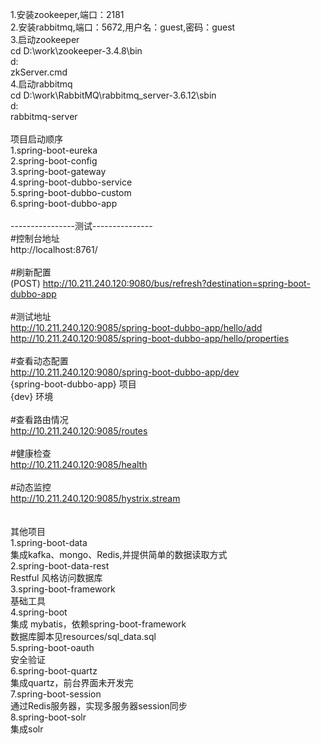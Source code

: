 1.安装zookeeper,端口：2181 </br>
2.安装rabbitmq,端口：5672,用户名：guest,密码：guest </br>
3.启动zookeeper </br>
cd D:\work\zookeeper-3.4.8\bin </br>
d: </br>
zkServer.cmd </br>
4.启动rabbitmq </br>
cd D:\work\RabbitMQ\rabbitmq_server-3.6.12\sbin </br>
d: </br>
rabbitmq-server </br>
</br>
项目启动顺序 </br>
1.spring-boot-eureka </br>
2.spring-boot-config </br>
3.spring-boot-gateway </br>
4.spring-boot-dubbo-service </br>
5.spring-boot-dubbo-custom </br>
6.spring-boot-dubbo-app	 </br>
</br>
----------------测试--------------- </br>
#控制台地址 </br>
http://localhost:8761/ </br>
</br>
#刷新配置 </br>
(POST) http://10.211.240.120:9080/bus/refresh?destination=spring-boot-dubbo-app </br>
</br>
#测试地址 </br>
http://10.211.240.120:9085/spring-boot-dubbo-app/hello/add </br>
http://10.211.240.120:9085/spring-boot-dubbo-app/hello/properties </br>
</br>
#查看动态配置 </br>
http://10.211.240.120:9080/spring-boot-dubbo-app/dev </br>
{spring-boot-dubbo-app} 项目 </br>
{dev} 环境 </br>
</br>
#查看路由情况 </br>
http://10.211.240.120:9085/routes </br>
</br>
#健康检查 </br>
http://10.211.240.120:9085/health </br>
</br>
#动态监控 </br>
http://10.211.240.120:9085/hystrix.stream </br>
</br>
</br>
其他项目 </br>
1.spring-boot-data </br>
集成kafka、mongo、Redis,并提供简单的数据读取方式 </br>
2.spring-boot-data-rest </br>
Restful 风格访问数据库 </br>
3.spring-boot-framework </br>
基础工具 </br>
4.spring-boot </br>
集成 mybatis，依赖spring-boot-framework </br>
数据库脚本见resources/sql_data.sql </br>
5.spring-boot-oauth </br>
安全验证 </br>
6.spring-boot-quartz </br>
集成quartz，前台界面未开发完 </br>
7.spring-boot-session </br>
通过Redis服务器，实现多服务器session同步 </br>
8.spring-boot-solr </br>
集成solr </br>

